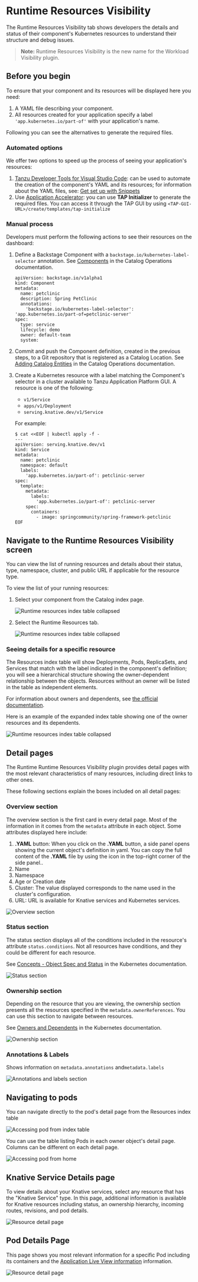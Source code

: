 # Runtime Resources Visibility

The Runtime Resources Visibility tab shows developers the details and status of their component's Kubernetes resources to understand their structure and debug issues.

>**Note:** Runtime Resources Visibility is the new name for the Workload Visibility plugin.

## Before you begin

To ensure that your component and its resources will be displayed here you need:

1. A YAML file describing your component.
2. All resources created for your application specify a label `'app.kubernetes.io/part-of'` with your application's name.

Following you can see the alternatives to generate the required files.

### Automated options

We offer two options to speed up the process of seeing your application's resources:

1. [Tanzu Developer Tools for Visual Studio Code](../../vscode-extension/about.md): can be used to automate the creation of the component's YAML and its resources; for information about the YAML files, see: [Get set up with Snippets](../../vscode-extension/usage-getting-started.md)
2. Use [Application Accelerator](application-accelerator.md): you can use **TAP Initializer** to generate the required files. You can access it through the TAP GUI by using `<TAP-GUI-URL>/create/templates/tap-initialize`

### Manual process

Developers must perform the following actions to see their resources on the dashboard:

1. Define a Backstage Component with a `backstage.io/kubernetes-label-selector` annotation. See
  [Components](../catalog/catalog-operations.md#components) in the Catalog Operations documentation.

    ```
    apiVersion: backstage.io/v1alpha1
    kind: Component
    metadata:
      name: petclinic
      description: Spring PetClinic
      annotations:
        'backstage.io/kubernetes-label-selector': 'app.kubernetes.io/part-of=petclinic-server'
    spec:
      type: service
      lifecycle: demo
      owner: default-team
      system:
    ```

2. Commit and push the Component definition, created in the previous steps, to a Git repository that is registered as a Catalog Location. See [Adding
  Catalog Entities](../catalog/catalog-operations.md#adding-catalog-entities) in the Catalog Operations documentation.
3. Create a Kubernetes resource with a label matching the Component's selector in a cluster available to Tanzu Application Platform GUI.
   A resource is one of the following:

    - `v1/Service`
    - `apps/v1/Deployment`
    - `serving.knative.dev/v1/Service`

    For example:

      ```
      $ cat <<EOF | kubectl apply -f -
      ---
      apiVersion: serving.knative.dev/v1
      kind: Service
      metadata:
        name: petclinic
        namespace: default
        labels:
          'app.kubernetes.io/part-of': petclinic-server
      spec:
        template:
          metadata:
            labels:
              'app.kubernetes.io/part-of': petclinic-server
          spec:
            containers:
              - image: springcommunity/spring-framework-petclinic
      EOF
      ```

## Navigate to the Runtime Resources Visibility screen

You can view the list of running resources and details about their status, type, namespace, cluster, and public URL if
applicable for the resource type.

To view the list of your running resources:

1. Select your component from the Catalog index page.

   ![Runtime resources index table collapsed](images/runtime-resources-components.png)

2. Select the Runtime Resources tab.

   ![Runtime resources index table collapsed](images/runtime-resources-index.png)

### Seeing details for a specific resource

The Resources index table will show Deployments, Pods, ReplicaSets, and Services that match with the label indicated in the component's definition; you will see a hierarchical structure showing the owner-dependent relationship between the objects. Resources without an owner will be listed in the table as independent elements.

For information about owners and dependents, see [the official documentation](https://kubernetes.io/docs/concepts/overview/working-with-objects/owners-dependents/).

Here is an example of the expanded index table showing one of the owner resources and its dependents.

![Runtime resources index table collapsed](images/runtime-resources-expanded.png)

## Detail pages

The Runtime Runtime Resources Visibility plugin provides detail pages with the most relevant characteristics of many resources, including direct links to other ones.

These following sections explain the boxes included on all detail pages:

### Overview section

The overview section is the first card in every detail page. Most of the information in it comes from the `metadata` attribute in each object.
Some attributes displayed here include:

  1. **.YAML** button: When you click on the **.YAML** button, a side panel opens showing the current object's definition in yaml. You can copy the full content of the **.YAML** file by using the icon in the top-right corner of the side panel..
  2. Name
  3. Namespace
  4. Age or Creation date
  5. Cluster: The value displayed corresponds to the name used in the cluster's configuration.
  6. URL: URL is available for Knative services and Kubernetes services.

![Overview section](images/runtime-resources-overview.png)

### Status section

The status section displays all of the conditions included in the resource's attribute `status.conditions`. Not all resources have conditions, and they could be different for each resource.

See [Concepts - Object Spec and Status](https://kubernetes.io/docs/concepts/_print/#object-spec-and-status) in the Kubernetes documentation.

![Status section](images/runtime-resources-status.png)

### Ownership section

Depending on the resource that you are viewing, the ownership section presents all the resources specified in the `metadata.ownerReferences`. You can use this section to navigate between resources.

See [Owners and Dependents](https://kubernetes.io/docs/concepts/overview/working-with-objects/owners-dependents/) in the Kubernetes documentation.

![Ownership section](images/runtime-resources-ownership.png)

### Annotations & Labels

Shows information on `metadata.annotations` and`metadata.labels`

![Annotations and labels section](images/runtime-resources-annotations.png)

## Navigating to pods

You can navigate directly to the pod's detail page from the Resources index table

![Accessing pod from index table](images/runtime-resources-index-pod.png)

You can use the table listing Pods in each owner object's detail page. Columns can be different on each detail page.

![Accessing pod from home](images/runtime-resources-pods.png)

## Knative Service Details page

To view details about your Knative services, select any resource that has the "Knative Service" type.
In this page, additional information is available for Knative resources including status, an ownership hierarchy,
incoming routes, revisions, and pod details.

![Resource detail page](images/runtime-resources-details.png)

## Pod Details Page

This page shows you most relevant information for a specific Pod including its containers and the [Application Live View information](./app-live-view.md) information.

![Resource detail page](images/runtime-resources-pod-details.png)
